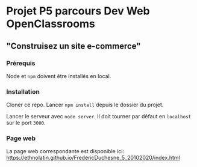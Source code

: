 # Projet P5 parcours Dev Web OpenClassrooms #

## "Construisez un site e-commerce" ##

### Prérequis ###

Node et `npm` doivent être installés en local.

### Installation ###

Cloner ce repo. Lancer `npm install` depuis le dossier du projet. 

Lancer le serveur avec `node server`. Il doit tourner par défaut en `localhost` sur le port `3000`.

### Page web ###

La page web correspondante est disponible ici: https://ethnolatin.github.io/FredericDuchesne_5_20102020/index.html

